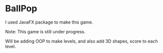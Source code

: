 # BallPop
I used JavaFX package to make this game.<p></p>
Note: This game is still under progress.<p></p>
     Will be adding OOP to make levels, and also add 3D shapes, score to each level.<p></p>
